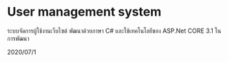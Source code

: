 # User management system

ระบบจัดการผู้ใช้งานเว็บไซต์ พัฒนาด้วยภาษา C# และใช้เทคโนโลยีของ ASP.Net CORE 3.1 ในการพัฒนา

2020/07/1 

